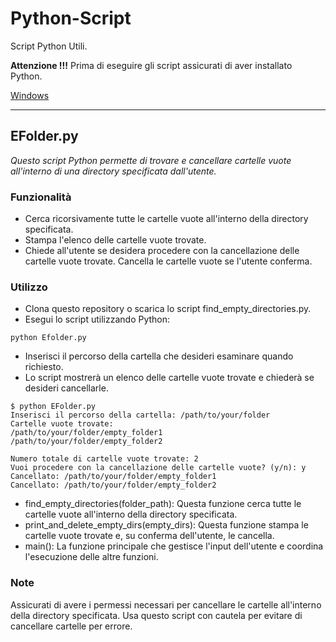 # Python-Script

Script Python Utili.

**Attenzione !!!**
Prima di eseguire gli script assicurati di aver installato Python.

[Windows](https://www.python.org/downloads/)

---

## EFolder.py

_Questo script Python permette di trovare e cancellare cartelle vuote all'interno di una directory specificata dall'utente._

### Funzionalità

- Cerca ricorsivamente tutte le cartelle vuote all'interno della directory specificata.
- Stampa l'elenco delle cartelle vuote trovate.
- Chiede all'utente se desidera procedere con la cancellazione delle cartelle vuote trovate.
  Cancella le cartelle vuote se l'utente conferma.

### Utilizzo

- Clona questo repository o scarica lo script find_empty_directories.py.
- Esegui lo script utilizzando Python:

```
python Efolder.py
```

- Inserisci il percorso della cartella che desideri esaminare quando richiesto.
- Lo script mostrerà un elenco delle cartelle vuote trovate e chiederà se desideri cancellarle.

```
$ python EFolder.py
Inserisci il percorso della cartella: /path/to/your/folder
Cartelle vuote trovate:
/path/to/your/folder/empty_folder1
/path/to/your/folder/empty_folder2

Numero totale di cartelle vuote trovate: 2
Vuoi procedere con la cancellazione delle cartelle vuote? (y/n): y
Cancellato: /path/to/your/folder/empty_folder1
Cancellato: /path/to/your/folder/empty_folder2
```

- find_empty_directories(folder_path): Questa funzione cerca tutte le cartelle vuote all'interno della directory specificata.
- print_and_delete_empty_dirs(empty_dirs): Questa funzione stampa le cartelle vuote trovate e, su conferma dell'utente, le cancella.
- main(): La funzione principale che gestisce l'input dell'utente e coordina l'esecuzione delle altre funzioni.

### Note

Assicurati di avere i permessi necessari per cancellare le cartelle all'interno della directory specificata.
Usa questo script con cautela per evitare di cancellare cartelle per errore.
